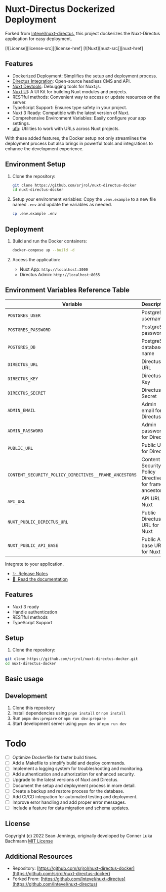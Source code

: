 # Nuxt-Directus Dockerized Deployment

Forked from [Intevel/nuxt-directus](https://github.com/Intevel/nuxt-directus), this project dockerizes the Nuxt-Directus application for easy deployment.

[![License][license-src]][license-href]
[![Nuxt][nuxt-src]][nuxt-href]

## Features

- Dockerized Deployment: Simplifies the setup and deployment process.
- [Directus Integration](https://github.com/directus/directus): Open-source headless CMS and API.
- [Nuxt Devtools](https://github.com/nuxt/devtools): Debugging tools for Nuxt.js.
- [Nuxt UI](https://github.com/nuxt/ui): A UI Kit for building Nuxt modules and projects.
- RESTful methods: Convenient way to access or update resources on the server.
- TypeScript Support: Ensures type safety in your project.
- Nuxt 3 Ready: Compatible with the latest version of Nuxt.
- Comprehensive Environment Variables: Easily configure your app settings.
- [ufo](https://github.com/unjs/ufo): Utilities to work with URLs across Nuxt projects.

With these added features, the Docker setup not only streamlines the deployment process but also brings in powerful tools and integrations to enhance the development experience.
## Environment Setup

1. Clone the repository:
   ```bash
   git clone https://github.com/srjrol/nuxt-directus-docker
   cd nuxt-directus-docker
   ```

2. Setup your environment variables:
   Copy the `.env.example` to a new file named `.env` and update the variables as needed.
   ```bash
   cp .env.example .env
   ```

## Deployment

1. Build and run the Docker containers:
   ```bash
   docker-compose up --build -d
   ```

2. Access the application:
   - Nuxt App: `http://localhost:3000`
   - Directus Admin: `http://localhost:8055`

## Environment Variables Reference Table

| Variable                                       | Description                                                   |
|------------------------------------------------|---------------------------------------------------------------|
| `POSTGRES_USER`                                | PostgreSQL username                                           |
| `POSTGRES_PASSWORD`                            | PostgreSQL password                                           |
| `POSTGRES_DB`                                  | PostgreSQL database name                                      |
| `DIRECTUS_URL`                                 | Directus URL                                                  |
| `DIRECTUS_KEY`                                 | Directus Key                                                  |
| `DIRECTUS_SECRET`                              | Directus Secret                                               |
| `ADMIN_EMAIL`                                  | Admin email for Directus                                      |
| `ADMIN_PASSWORD`                               | Admin password for Directus                                   |
| `PUBLIC_URL`                                   | Public URL for Directus                                       |
| `CONTENT_SECURITY_POLICY_DIRECTIVES__FRAME_ANCESTORS` | Content Security Policy Directives for frame ancestors |
| `API_URL`                                      | API URL for Nuxt                                              |
| `NUXT_PUBLIC_DIRECTUS_URL`                     | Public Directus URL for Nuxt                                  |
| `NUXT_PUBLIC_API_BASE`                         | Public API base URL for Nuxt                                  |

Integrate  to your  application.

- [✨ &nbsp;Release Notes](https://github.com/directus-community/nuxt-directus/releases)
- [📖 &nbsp;Read the documentation](https://nuxt-directus.site/)

## Features

- Nuxt 3 ready
- Handle authentication
- RESTful methods
- TypeScript Support

## Setup

1. Clone the repository:
```bash
git clone https://github.com/srjrol/nuxt-directus-docker.git
cd nuxt-directus-docker
```

## Basic usage

## Development

1. Clone this repository
2. Install dependencies using `pnpm install` or `npm install`
3. Run `pnpm dev:prepare` or `npm run dev:prepare`
4. Start development server using `pnpm dev` or `npm run dev`

# Todo

- [ ] Optimize Dockerfile for faster build times.
- [ ] Add a Makefile to simplify build and deploy commands.
- [ ] Implement a logging system for troubleshooting and monitoring.
- [ ] Add authentication and authorization for enhanced security.
- [ ] Upgrade to the latest versions of Nuxt and Directus.
- [ ] Document the setup and deployment process in more detail.
- [ ] Create a backup and restore process for the database.
- [ ] Add CI/CD integration for automated testing and deployment.
- [ ] Improve error handling and add proper error messages.
- [ ] Include a feature for data migration and schema updates.

## License

Copyright (c) 2022 Sean Jennings, originally developed by Conner Luka Bachmann
[MIT License](./LICENSE)

## Additional Resources

- Repository: [https://github.com/srjrol/nuxt-directus-docker](https://github.com/srjrol/nuxt-directus-docker)
- Forked From: [https://github.com/Intevel/nuxt-directus](https://github.com/Intevel/nuxt-directus)
